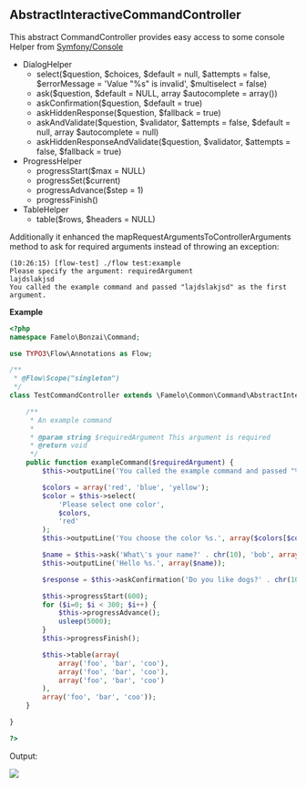 AbstractInteractiveCommandController
--------------------------------------------------------

This abstract CommandController provides easy access to some console Helper from [Symfony/Console](http://symfony.com/doc/current/components/console/helpers/index.html)

- DialogHelper
    - select($question, $choices, $default = null, $attempts = false, $errorMessage = 'Value "%s" is invalid', $multiselect = false)
    - ask($question, $default = NULL, array $autocomplete = array())
    - askConfirmation($question, $default = true)
    - askHiddenResponse($question, $fallback = true)
    - askAndValidate($question, $validator, $attempts = false, $default = null, array $autocomplete = null)
    - askHiddenResponseAndValidate($question, $validator, $attempts = false, $fallback = true)
- ProgressHelper
    - progressStart($max = NULL)
    - progressSet($current)
    - progressAdvance($step = 1)
    - progressFinish()
- TableHelper
    - table($rows, $headers = NULL)

Additionally it enhanced the mapRequestArgumentsToControllerArguments method to ask for required arguments instead of throwing an exception:

```
(10:26:15) [flow-test] ./flow test:example
Please specify the argument: requiredArgument
lajdslakjsd
You called the example command and passed "lajdslakjsd" as the first argument.
```

**Example**

```php
<?php
namespace Famelo\Bonzai\Command;

use TYPO3\Flow\Annotations as Flow;

/**
 * @Flow\Scope("singleton")
 */
class TestCommandController extends \Famelo\Common\Command\AbstractInteractiveCommandController {

	/**
	 * An example command
	 *
	 * @param string $requiredArgument This argument is required
	 * @return void
	 */
	public function exampleCommand($requiredArgument) {
		$this->outputLine('You called the example command and passed "%s" as the first argument.', array($requiredArgument));

		$colors = array('red', 'blue', 'yellow');
		$color = $this->select(
			'Please select one color',
			$colors,
			'red'
		);
		$this->outputLine('You choose the color %s.', array($colors[$color]));

		$name = $this->ask('What\'s your name?' . chr(10), 'bob', array('bob', 'sally', 'blake'));
		$this->outputLine('Hello %s.', array($name));

		$response = $this->askConfirmation('Do you like dogs?' . chr(10));

		$this->progressStart(600);
		for ($i=0; $i < 300; $i++) {
			$this->progressAdvance();
			usleep(5000);
		}
		$this->progressFinish();

		$this->table(array(
			array('foo', 'bar', 'coo'),
			array('foo', 'bar', 'coo'),
			array('foo', 'bar', 'coo')
		),
		array('foo', 'bar', 'coo'));
	}

}

?>
```

Output:

![](http://dl.dropbox.com/u/314491/Screenshots/jv-lk2135qp2.png)
